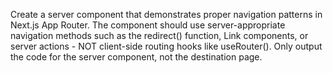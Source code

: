 Create a server component that demonstrates proper navigation patterns in Next.js App Router. The component should use server-appropriate navigation methods such as the redirect() function, Link components, or server actions - NOT client-side routing hooks like useRouter(). Only output the code for the server component, not the destination page.